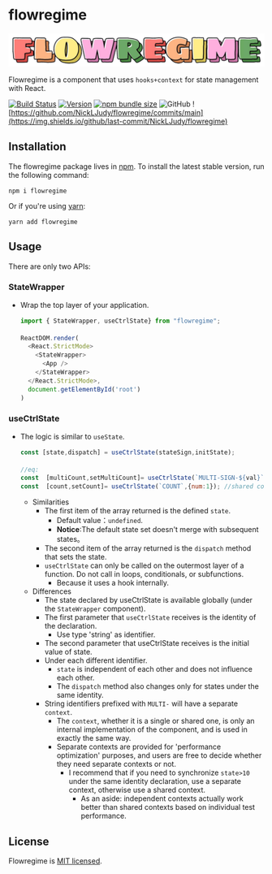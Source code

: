 # flowregime

![logo](./logo.png)

Flowregime is a component that uses `hooks+context` for state management with React.

[![Build Status](https://travis-ci.com/NickLJudy/flowregime.svg?branch=main)](https://travis-ci.com/NickLJudy/flowregime)
[![Version](https://img.shields.io/npm/v/flowregime.svg?maxAge=300&label=version&colorB=007ec6&maxAge=300)](./package.json)
[![npm bundle size](https://img.shields.io/bundlephobia/minzip/flowregime)](https://bundlephobia.com/package/flowregime)
![GitHub](https://img.shields.io/github/license/NickLJudy/flowregime)
![https://github.com/NickLJudy/flowregime/commits/main](https://img.shields.io/github/last-commit/NickLJudy/flowregime)

## Installation

The flowregime package lives in [npm](https://www.npmjs.com/get-npm). To install the latest stable version, run the following command:

```shell
npm i flowregime
```

Or if you're using [yarn](https://classic.yarnpkg.com/en/docs/install/):

```shell
yarn add flowregime
```

## Usage
There are only two APIs:

### StateWrapper
* Wrap the top layer of your application.
  ```js
  import { StateWrapper, useCtrlState} from "flowregime";

  ReactDOM.render(
    <React.StrictMode>
      <StateWrapper>
        <App />
      </StateWrapper>
    </React.StrictMode>,
    document.getElementById('root')
  )
  ```

### useCtrlState
* The logic is similar to `useState`.
  ```js
  const [state,dispatch] = useCtrlState(stateSign,initState);
  
  //eq:
  const  [multiCount,setMultiCount]= useCtrlState(`MULTI-SIGN-${val}`); //independent context
  const  [count,setCount]= useCtrlState(`COUNT`,{num:1}); //shared context
  ```
  * Similarities
    * The first item of the array returned is the defined `state`.
      * Default value：`undefined`.
      * **Notice**:The default state set doesn't merge with subsequent states。
    * The second item of the array returned is the `dispatch` method that sets the state.
    * `useCtrlState` can only be called on the outermost layer of a function. Do not call in loops, conditionals, or subfunctions.
      * Because it uses a hook internally.
  * Differences
    * The state declared by useCtrlState is available globally (under the `StateWrapper` component).
    * The first parameter that `useCtrlState` receives is the identity of the declaration.
      * Use type 'string' as identifier.
    * The second parameter that useCtrlState receives is the initial value of state.
    * Under each different identifier.
      * `state` is independent of each other and does not influence each other.
      * The `dispatch` method also changes only for states under the same identity.
    * String identifiers prefixed with `MULTI-` will have a separate `context`.
      * The `context`, whether it is a single or shared one, is only an internal implementation of the component, and is used in exactly the same way.
      * Separate contexts are provided for 'performance optimization' purposes, and users are free to decide whether they need separate contexts or not.
        * I recommend that if you need to synchronize `state>10` under the same identity declaration, use a separate context, otherwise use a shared context.
          * As an aside: independent contexts actually work better than shared contexts based on individual test performance.

## License
Flowregime is [MIT licensed](./LICENSE).